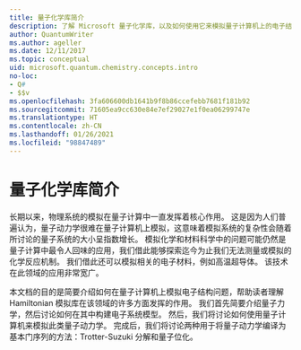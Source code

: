 ```yaml
---
title: 量子化学库简介
description: 了解 Microsoft 量子化学库，以及如何使用它来模拟量子计算机上的电子结构问题。
author: QuantumWriter
ms.author: ageller
ms.date: 12/11/2017
ms.topic: conceptual
uid: microsoft.quantum.chemistry.concepts.intro
no-loc:
- Q#
- $$v
ms.openlocfilehash: 3fa606600db1641b9f8b86ccefebb7681f181b92
ms.sourcegitcommit: 71605ea9cc630e84e7ef29027e1f0ea06299747e
ms.translationtype: HT
ms.contentlocale: zh-CN
ms.lasthandoff: 01/26/2021
ms.locfileid: "98847489"
---
```

# <a name="introduction-to-the-quantum-chemistry-library"></a>量子化学库简介

长期以来，物理系统的模拟在量子计算中一直发挥着核心作用。  这是因为人们普遍认为，量子动力学很难在量子计算机上模拟，这意味着模拟系统的复杂性会随着所讨论的量子系统的大小呈指数增长。  模拟化学和材料科学中的问题可能仍然是量子计算中最令人回味的应用，我们借此能够探索迄今为止我们无法测量或模拟的化学反应机制。  我们借此还可以模拟相关的电子材料，例如高温超导体。 该技术在此领域的应用非常宽广。

本文档的目的是简要介绍如何在量子计算机上模拟电子结构问题，帮助读者理解 Hamiltonian 模拟库在该领域的许多方面发挥的作用。  我们首先简要介绍量子力学，然后讨论如何在其中构建电子系统模型。  然后，我们将讨论如何使用量子计算机来模拟此类量子动力学。  完成后，我们将讨论两种用于将量子动力学编译为基本门序列的方法：Trotter-Suzuki 分解和量子位化。
